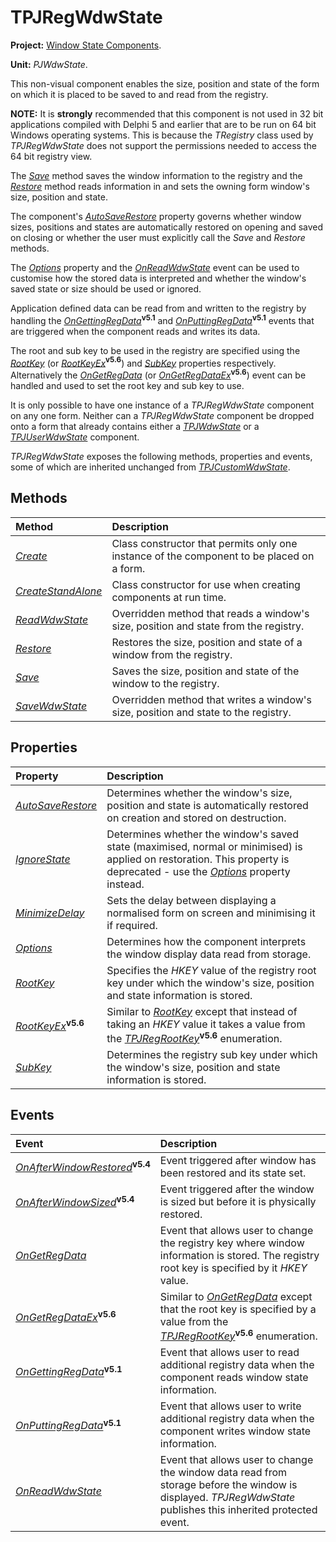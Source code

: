 <a href='Hidden comment: 
$Rev$
$Date$
'></a>

# TPJRegWdwState #

**Project:** [Window State Components](WindowStateComponents.md).

**Unit:** _PJWdwState_.

This non-visual component enables the size, position and state of the form on which it is placed to be saved to and read from the registry.

**NOTE:** It is **strongly** recommended that this component is not used in 32 bit applications compiled with Delphi 5 and earlier that are to be run on 64 bit Windows operating systems. This is because the _TRegistry_ class used by _TPJRegWdwState_ does not support the permissions needed to access the 64 bit registry view.

The _[Save](TPJRegWdwStateSave.md)_ method saves the window information to the registry and the _[Restore](TPJRegWdwStateRestore.md)_ method reads information in and sets the owning form window's size, position and state.

The component's _[AutoSaveRestore](TPJCustomWdwStateAutoSaveRestore.md)_ property governs whether window sizes, positions and states are automatically restored on opening and saved on closing or whether the user must explicitly call the _Save_ and _Restore_ methods.

The _[Options](TPJCustomWdwStateOptions.md)_ property and the _[OnReadWdwState](TPJCustomWdwStateOnReadWdwState.md)_ event can be used to customise how the stored data is interpreted and whether the window's saved state or size should be used or ignored.

Application defined data can be read from and written to the registry by handling the _[OnGettingRegData](TPJRegWdwStateOnGettingRegData.md)_**<sup>v5.1</sup>** and _[OnPuttingRegData](TPJRegWdwStateOnPuttingRegData.md)_**<sup>v5.1</sup>** events that are triggered when the component reads and writes its data.

The root and sub key to be used in the registry are specified using the _[RootKey](TPJRegWdwStateRootKey.md)_ (or _[RootKeyEx](TPJRegWdwStateRootKeyEx.md)_**<sup>v5.6</sup>**) and _[SubKey](TPJRegWdwStateSubKey.md)_ properties respectively. Alternatively the _[OnGetRegData](TPJRegWdwStateOnGetRegData.md)_ (or _[OnGetRegDataEx](TPJRegWdwStateOnGetRegDataEx.md)_**<sup>v5.6</sup>**) event can be handled and used to set the root key and sub key to use.

It is only possible to have one instance of a _TPJRegWdwState_ component on any one form. Neither can a _TPJRegWdwState_ component be dropped onto a form that already contains either a _[TPJWdwState](TPJWdwState.md)_ or a _[TPJUserWdwState](TPJUserWdwState.md)_ component.

_TPJRegWdwState_ exposes the following methods, properties and events, some of which are inherited unchanged from _[TPJCustomWdwState](TPJCustomWdwState.md)_.

## Methods ##

| **Method** | **Description** |
|:-----------|:----------------|
| _[Create](TPJCustomWdwStateCreate.md)_ | Class constructor that permits only one instance of the component to be placed on a form. |
| _[CreateStandAlone](TPJCustomWdwStateCreateStandAlone.md)_ | Class constructor for use when creating components at run time. |
| _[ReadWdwState](TPJRegWdwStateReadWdwState.md)_ | Overridden method that reads a window's size, position and state from the registry. |
| _[Restore](TPJRegWdwStateRestore.md)_ | Restores the size, position and state of a window from the registry. |
| _[Save](TPJRegWdwStateSave.md)_ | Saves the size, position and state of the window to the registry. |
| _[SaveWdwState](TPJRegWdwStateSaveWdwState.md)_ | Overridden method that writes a window's size, position and state to the registry. |

## Properties ##

| **Property** | **Description** |
|:-------------|:----------------|
| _[AutoSaveRestore](TPJCustomWdwStateAutoSaveRestore.md)_ | Determines whether the window's size, position and state is automatically restored on creation and stored on destruction. |
| _[IgnoreState](TPJCustomWdwStateIgnoreState.md)_ | Determines whether the window's saved state (maximised, normal or minimised) is applied on restoration. This property is deprecated - use the _[Options](TPJCustomWdwStateOptions.md)_ property instead. |
| _[MinimizeDelay](TPJCustomWdwStateMinimizeDelay.md)_ | Sets the delay between displaying a normalised form on screen and minimising it if required. |
| _[Options](TPJCustomWdwStateOptions.md)_ | Determines how the component interprets the window display data read from storage. |
| _[RootKey](TPJRegWdwStateRootKey.md)_ | Specifies the _HKEY_ value of the registry root key under which the window's size, position and state information is stored. |
| _[RootKeyEx](TPJRegWdwStateRootKeyEx.md)_**<sup>v5.6</sup>** | Similar to _[RootKey](TPJRegWdwStateRootKey.md)_ except that instead of taking an _HKEY_ value it takes a value from the _[TPJRegRootKey](TPJRegRootKey.md)_**<sup>v5.6</sup>** enumeration. |
| _[SubKey](TPJRegWdwStateSubKey.md)_ | Determines the registry sub key under which the window's size, position and state information is stored. |

## Events ##

| **Event** | **Description** |
|:----------|:----------------|
| _[OnAfterWindowRestored](TPJCustomWdwStateOnAfterWindowRestored.md)_**<sup>v5.4</sup>** | Event triggered after window has been restored and its state set. |
| _[OnAfterWindowSized](TPJCustomWdwStateOnAfterWindowSized.md)_**<sup>v5.4</sup>** | Event triggered after the window is sized but before it is physically restored. |
| _[OnGetRegData](TPJRegWdwStateOnGetRegData.md)_ | Event that allows user to change the registry key where window information is stored. The registry root key is specified by it _HKEY_ value. |
| _[OnGetRegDataEx](TPJRegWdwStateOnGetRegDataEx.md)_**<sup>v5.6</sup>** | Similar to _[OnGetRegData](TPJRegWdwStateOnGetRegData.md)_ except that the root key is specified by a value from the _[TPJRegRootKey](TPJRegRootKey.md)_**<sup>v5.6</sup>** enumeration.  |
| _[OnGettingRegData](TPJRegWdwStateOnGettingRegData.md)_**<sup>v5.1</sup>** | Event that allows user to read additional registry data when the component reads window state information. |
| _[OnPuttingRegData](TPJRegWdwStateOnPuttingRegData.md)_**<sup>v5.1</sup>** | Event that allows user to write additional registry data when the component writes window state information. |
| _[OnReadWdwState](TPJCustomWdwStateOnReadWdwState.md)_ | Event that allows user to change the window data read from storage before the window is displayed. _TPJRegWdwState_ publishes this inherited protected event. |